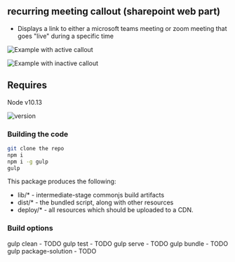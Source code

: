 ## recurring meeting callout (sharepoint web part)

- Displays a link to either a microsoft teams meeting or zoom meeting that goes "live" during a specific time

![Example with active callout](example.PNG)

![Example with inactive callout](example.PNG)

## Requires

Node v10.13

![version](https://img.shields.io/badge/version-1.11-green.svg)

### Building the code

```bash
git clone the repo
npm i
npm i -g gulp
gulp
```

This package produces the following:

- lib/\* - intermediate-stage commonjs build artifacts
- dist/\* - the bundled script, along with other resources
- deploy/\* - all resources which should be uploaded to a CDN.

### Build options

gulp clean - TODO
gulp test - TODO
gulp serve - TODO
gulp bundle - TODO
gulp package-solution - TODO
